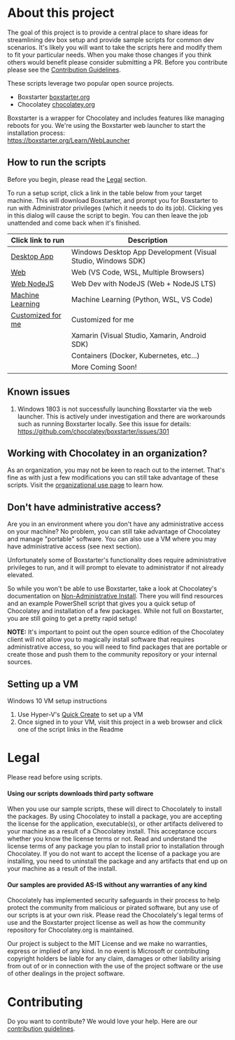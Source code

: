 
# About this project
The goal of this project is to provide a central place to share ideas for streamlining dev box setup and provide sample scripts for common dev scenarios. It's likely you will want to take the scripts here and modify them to fit your particular needs. When you make those changes if you think others would benefit please consider submitting a PR. Before you contribute please see the [Contribution Guidelines](CONTRIBUTING.md).

These scripts leverage two popular open source projects.
- Boxstarter [boxstarter.org](http://boxstarter.org)
- Chocolatey [chocolatey.org](http://chocolatey.org)

Boxstarter is a wrapper for Chocolatey and includes features like managing reboots for you. We're using the Boxstarter web launcher to start the installation process:<br/>
https://boxstarter.org/Learn/WebLauncher

## How to run the scripts
Before you begin, please read the [Legal](#Legal) section.

To run a setup script, click a link in the table below from your target machine. This will download Boxstarter, and prompt you for Boxstarter to run with Administrator privileges (which it needs to do its job). Clicking yes in this dialog will cause the script to begin. You can then leave the job unattended and come back when it's finished.

|Click link to run  |Description  |
|---------|---------|
|<a href='http://boxstarter.org/package/nr/url?https://raw.githubusercontent.com/Microsoft/windows-dev-box-setup-scripts/master/dev_app.ps1'>Desktop App</a>     | Windows Desktop App Development (Visual Studio, Windows SDK) |
|<a href='http://boxstarter.org/package/nr/url?https://raw.githubusercontent.com/Microsoft/windows-dev-box-setup-scripts/master/dev_web.ps1'>Web</a> | Web (VS Code, WSL, Multiple Browsers)        |
|<a href='http://boxstarter.org/package/nr/url?https://raw.githubusercontent.com/Microsoft/windows-dev-box-setup-scripts/master/dev_web_nodejs.ps1'>Web NodeJS</a>     | Web Dev with NodeJS (Web + NodeJS LTS)        |
|<a href='http://boxstarter.org/package/nr/url?https://raw.githubusercontent.com/Microsoft/windows-dev-box-setup-scripts/master/dev_ml_python.ps1'>Machine Learning</a>| Machine Learning (Python, WSL, VS Code)        |
|<a href='http://boxstarter.org/package/nr/url?https://raw.githubusercontent.com/kiennq/windows-dev-box-setup-scripts/master/dev_mine.ps1'>Customized for me</a>| Customized for me        |
|     | Xamarin (Visual Studio, Xamarin, Android SDK) |
|     | Containers (Docker, Kubernetes, etc...)        |
|     | More Coming Soon!        |

## Known issues
1. Windows 1803 is not successfully launching Boxstarter via the web launcher. This is actively under investigation and there are workarounds such as running Boxstarter locally.  See this issue for details: https://github.com/chocolatey/boxstarter/issues/301

## Working with Chocolatey in an organization?
As an organization, you may not be keen to reach out to the internet. That's fine as with just a few modifications you can still take advantage of these scripts. Visit the [organizational use page](ORGANIZATION.md) to learn how.

## Don't have administrative access?
Are you in an environment where you don't have any administrative access on your machine? No problem, you can still take advantage of Chocolatey and manage "portable" software. You can also use a VM where you may have administrative access (see next section).

Unfortunately some of Boxstarter's functionality does require administrative privileges to run, and it will prompt to elevate to administrator if not already elevated.

So while you won't be able to use Boxstarter, take a look at Chocolatey's documentation on [Non-Administrative Install](https://chocolatey.org/install#non-administrative-install). There you will find resources and an example PowerShell script that gives you a quick setup of Chocolatey and installation of a few packages. While not full on Boxstarter, you are still going to get a pretty rapid setup!

**NOTE:**
It's important to point out the open source edition of the Chocolatey client will not allow you to magically install software that requires administrative access, so you will need to find packages that are portable or create those and push them to the community repository or your internal sources.

## Setting up a VM
Windows 10 VM setup instructions
1. Use Hyper-V's [Quick Create](https://docs.microsoft.com/en-us/virtualization/hyper-v-on-windows/quick-start/quick-create-virtual-machine) to set up a VM
2. Once signed in to your VM, visit this project in a web browser and click one of the script links in the Readme

# Legal
Please read before using scripts.

#### Using our scripts downloads third party software
When you use our sample scripts, these will direct to Chocolately to install the packages.
By using Chocolatey to install a package, you are accepting the license for the application, executable(s), or other artifacts delivered to your machine as a result of a Chocolatey install. This acceptance occurs whether you know the license terms or not. Read and understand the license terms of any package you plan to install prior to installation through Chocolatey. If you do not want to accept the license of a package you are installing, you need to uninstall the package and any artifacts that end up on your machine as a result of the install.

#### Our samples are provided AS-IS without any warranties of any kind
Chocolately has implemented security safeguards in their process to help protect the community from malicious or pirated software, but any use of our scripts is at your own risk.  Please read the Chocolately's legal terms of use and the Boxstarter project license as well as how the community repository for Chocolatey.org is maintained.

Our project is subject to the MIT License and we make no warranties, express or implied of any kind.   In no event is Microsoft or contributing copyright holders be liable for any claim, damages or other liability arising from out of or in connection with the use of the project software or the use of other dealings in the project software.

# Contributing
Do you want to contribute? We would love your help. Here are our <a href="CONTRIBUTING.md">contribution guidelines</a>.
